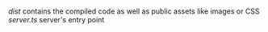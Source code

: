 #
*dist* contains the compiled code as well as public assets like images or CSS
*server.ts* server's entry point